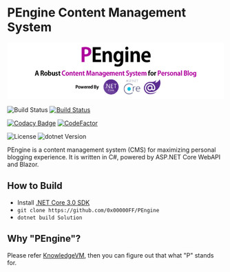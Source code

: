 # PEngine Content Management System

<p align="center">
    <img src="Documentation/PEngineBanner.png" />
</p>

![Build Status](https://github.com/0x00000FF/PEngine/workflows/Github%20Action%20Build/badge.svg) [![Build Status](https://dev.azure.com/knowledge0636/PEngine/_apis/build/status/0x00000FF.PEngine?branchName=master)](https://dev.azure.com/knowledge0636/PEngine/_build/latest?definitionId=1&branchName=master)

[![Codacy Badge](https://api.codacy.com/project/badge/Grade/33bfd0a3367e497984b2866c7b68f92e)](https://www.codacy.com/manual/0x00000FF/PEngine?utm_source=github.com&amp;utm_medium=referral&amp;utm_content=0x00000FF/PEngine&amp;utm_campaign=Badge_Grade) [![CodeFactor](https://www.codefactor.io/repository/github/0x00000ff/pengine/badge/master)](https://www.codefactor.io/repository/github/0x00000ff/pengine/overview/master)

![License](https://img.shields.io/github/license/0x00000FF/PEngine) ![dotnet Version](https://img.shields.io/badge/dotnet-3.0-blueviolet)

PEngine is a content management system (CMS) for maximizing personal blogging experience. It is written in C#, powered by ASP.NET Core WebAPI and Blazor.

## How to Build

 * Install [.NET Core 3.0 SDK](https://dotnet.microsoft.com/download)
 * `git clone https://github.com/0x00000FF/PEngine`
 * `dotnet build Solution`

## Why "PEngine"?

Please refer [KnowledgeVM](https://github.com/0x00000ff/knowledge-vm), then you can figure out that what "P" stands for.